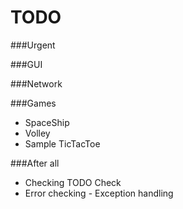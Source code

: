 # TODO

###Urgent

###GUI

###Network

###Games
- SpaceShip
- Volley
- Sample TicTacToe

###After all
- Checking TODO Check
- Error checking - Exception handling
